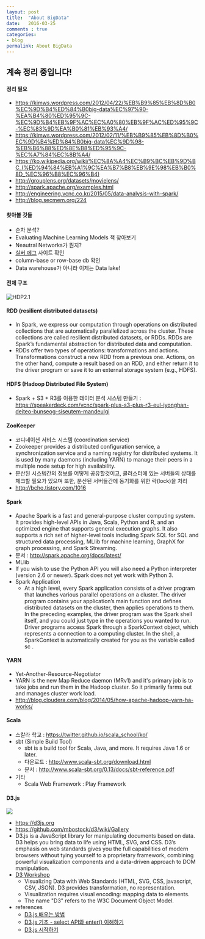 ```yaml
---
layout: post
title:  "About BigData"
date:   2016-03-25
comments : true
categories:
- blog
permalink: About BigData
---
```


## 계속 정리 중입니다!

#### 정리 필요
* https://kimws.wordpress.com/2012/04/22/%EB%B9%85%EB%8D%B0%EC%9D%B4%ED%84%B0big-data%EC%97%90-%EA%B4%80%ED%95%9C-%EC%9D%B4%EB%9F%AC%EC%A0%80%EB%9F%AC%ED%95%9C-%EC%83%9D%EA%B0%81%EB%93%A4/
* https://kimws.wordpress.com/2012/02/11/%EB%B9%85%EB%8D%B0%EC%9D%B4%ED%84%B0big-data%EC%9D%98-%EB%B6%88%ED%8E%B8%ED%95%9C-%EC%A7%84%EC%8B%A4/
* https://ko.wikipedia.org/wiki/%EC%8A%A4%EC%B9%BC%EB%9D%BC_(%ED%94%84%EB%A1%9C%EA%B7%B8%EB%9E%98%EB%B0%8D_%EC%96%B8%EC%96%B4)
* http://grouplens.org/datasets/movielens/
* http://spark.apache.org/examples.html
* http://engineering.vcnc.co.kr/2015/05/data-analysis-with-spark/
* http://blog.secmem.org/224

#### 찾아볼 것들
* 순차 분석?
* Evaluating Machine Learning Models 책 찾아보기
* Neautral Networks가 뭔지?
* [실버 에그](http://www.silveregg.co.jp) 사이트 확인
* column-base or row-base db 확인
* Data warehouse가 아니라 이제는 Data lake!

#### 전체 구조
![HDP2.1](http://img.deusm.com/informationweek/2014/06/1278892/Hortonworks-Meets-Spark.jpg)

#### RDD (resilient distributed datasets)
* In Spark, we express our computation through operations on distributed collections that are automatically parallelized across the cluster. These collections are called resilient distributed datasets, or RDDs. RDDs are Spark’s fundamental abstraction for distributed data and computation.
* RDDs offer two types of operations: transformations and actions. Transformations construct a new RDD from a previous one. Actions, on the other hand, compute a result based on an RDD, and either return it to the driver program or save it to an external storage system (e.g., HDFS).

#### HDFS (Hadoop Distributed File System)
* Spark + S3 + R3를 이용한 데이터 분석 시스템 만들기 : https://speakerdeck.com/vcnc/spark-plus-s3-plus-r3-eul-iyonghan-deiteo-bunseog-siseutem-mandeulgi

#### ZooKeeper
* 코디네이션 서비스 시스템 (coordination service)
* Zookeeper provides a distributed configuration service, a synchronization service and a naming registry for distributed systems. It is used by many daemons (including YARN) to manage their peers in a multiple node setup for high availability.
* 분산된 시스템간의 정보를 어떻게 공유할것이고, 클러스터에 있는 서버들의 상태를 체크할 필요가 있으며 또한, 분산된 서버들간에 동기화를 위한 락(lock)을 처리
* http://bcho.tistory.com/1016

#### Spark
* Apache Spark is a fast and general-purpose cluster computing system. It provides high-level APIs in Java, Scala, Python and R, and an optimized engine that supports general execution graphs. It also supports a rich set of higher-level tools including Spark SQL for SQL and structured data processing, MLlib for machine learning, GraphX for graph processing, and Spark Streaming.
* 문서 : http://spark.apache.org/docs/latest/
* MLlib
* If you wish to use the Python API you will also need a Python interpreter (version 2.6 or newer). Spark does not yet work with Python 3.
* Spark Application
  * At a high level, every Spark application consists of a driver program that launches various parallel operations on a cluster. The driver program contains your application’s main function and defines distributed datasets on the cluster, then applies operations to them. In the preceding examples, the driver program was the Spark shell itself, and you could just type in the operations you wanted to run. Driver programs access Spark through a SparkContext object, which represents a connection to a computing cluster. In the shell, a SparkContext is automatically created for you as the variable called sc .

#### YARN
* Yet-Another-Resource-Negotiator
* YARN is the new Map Reduce daemon (MRv1) and it's primary job is to take jobs and run them in the Hadoop cluster. So it primarily farms out and manages cluster work load. 
* http://blog.cloudera.com/blog/2014/05/how-apache-hadoop-yarn-ha-works/

#### Scala
* 스칼라 학교 : https://twitter.github.io/scala_school/ko/
* sbt (Simple Build Tool)
  * sbt is a build tool for Scala, Java, and more. It requires Java 1.6 or later.
  * 다운로드 : http://www.scala-sbt.org/download.html
  * 문서 : http://www.scala-sbt.org/0.13/docs/sbt-reference.pdf
* 기타
  * Scala Web Framework : Play Framework

#### D3.js
![](http://cfile29.uf.tistory.com/image/1159003A5170FF5328EA35)
* https://d3js.org
* https://github.com/mbostock/d3/wiki/Gallery
* D3.js is a JavaScript library for manipulating documents based on data. D3 helps you bring data to life using HTML, SVG, and CSS. D3’s emphasis on web standards gives you the full capabilities of modern browsers without tying yourself to a proprietary framework, combining powerful visualization components and a data-driven approach to DOM manipulation.
* [D3 Workshop](https://bost.ocks.org/mike/d3/workshop/#0)
  * Visualizing Data with Web Standards (HTML, SVG, CSS, javascript, CSV, JSON). D3 provides transformation, no representation.
  * Visualization requires visual encoding: mapping data to elements.
  * The name "D3" refers to the W3C Document Object Model.
* references
  * [D3.js 배우는 방법](http://mobicon.tistory.com/275)
  * [D3.js 기초 - select API와 enter() 이해하기](http://blog.nacyot.com/articles/2015-02-02-d3-selection)
  * [D3.js 시작하기](http://webframeworks.kr/getstarted/d3js/)
